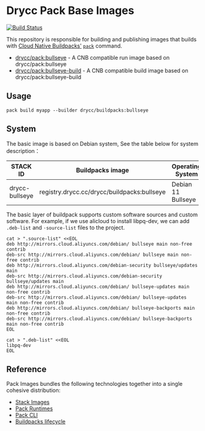 # Drycc Pack Base Images

[![Build Status](https://drone.drycc.cc/api/badges/drycc/pack-images/status.svg)](https://drone.drycc.cc/drycc/pack-images)

This repository is responsible for building and publishing images that builds
with [Cloud Native Buildpacks'](https://buildpacks.io)
[`pack`](https://github.com/buildpacks/pack) command.

* [drycc/pack:bullseye](https://hub.docker.com/r/drycc/pack/tags/) - A CNB
  compatible run image based on drycc/pack:bullseye
* [drycc/pack:bullseye-build](https://hub.docker.com/r/drycc/pack/tags/) - A CNB
  compatible build image based on drycc/pack:bullseye-build

## Usage

`pack build myapp --builder drycc/buildpacks:bullseye`

## System

The basic image is based on Debian system, See the table below for system description：

STACK ID        | Buildpacks image                            | Operating System
----------------|---------------------------------------------|---------------------------------
drycc-bullseye  | registry.drycc.cc/drycc/buildpacks:bullseye | Debian 11 Bullseye 

The basic layer of buildpack supports custom software sources and custom software.
For example, if we use alicloud to install libpq-dev, we can add `.deb-list` and `·source-list` files to the project.

```
cat > ".source-list" <<EOL
deb http://mirrors.cloud.aliyuncs.com/debian/ bullseye main non-free contrib
deb-src http://mirrors.cloud.aliyuncs.com/debian/ bullseye main non-free contrib
deb http://mirrors.cloud.aliyuncs.com/debian-security bullseye/updates main
deb-src http://mirrors.cloud.aliyuncs.com/debian-security bullseye/updates main
deb http://mirrors.cloud.aliyuncs.com/debian/ bullseye-updates main non-free contrib
deb-src http://mirrors.cloud.aliyuncs.com/debian/ bullseye-updates main non-free contrib
deb http://mirrors.cloud.aliyuncs.com/debian/ bullseye-backports main non-free contrib
deb-src http://mirrors.cloud.aliyuncs.com/debian/ bullseye-backports main non-free contrib
EOL

cat > ".deb-list" <<EOL
libpq-dev
EOL
```

## Reference

Pack Images bundles the following technologies together into a single cohesive distribution:

* [Stack Images](https://github.com/drycc/stack-images)
* [Pack Runtimes](https://github.com/drycc/pack-runtimes)
* [Pack CLI](https://github.com/buildpacks/pack)
* [Buildpacks lifecycle](https://github.com/buildpacks/lifecycle)